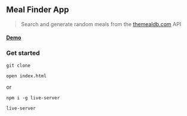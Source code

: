 ## Meal Finder App

> Search and generate random meals from the [themealdb.com](www.themealdb.com) API

#### [Demo](http://meal-finder-ab.surge.sh)

### Get started

```shell script
git clone
```
```shell script
open index.html
```
or
```shell script
npm i -g live-server
```
```shell script
live-server
```